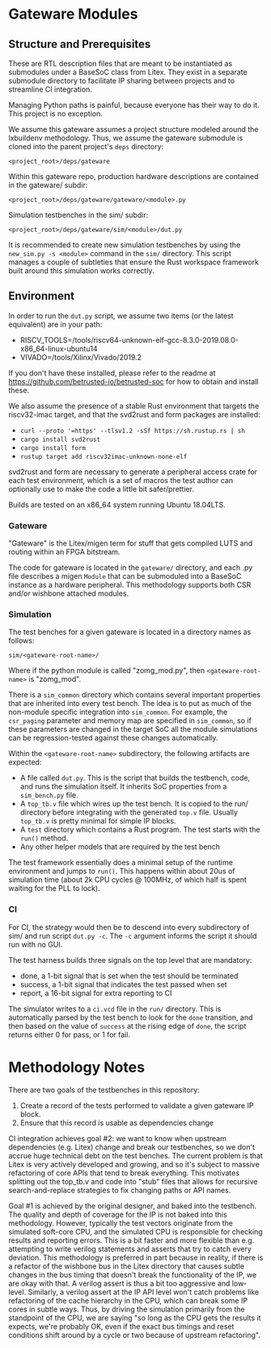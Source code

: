 # Gateware Modules

## Structure and Prerequisites

These are RTL description files that are meant to be instantiated as submodules
under a BaseSoC class from Litex. They exist in a separate submodule directory
to facilitate IP sharing between projects and to streamline CI integration.

Managing Python paths is painful, because everyone has their way to do it. This
project is no exception.

We assume this gateware assumes a project structure modeled around the
lxbuildenv methodology. Thus, we assume the gateware submodule is cloned
into the parent project's `deps` directory:

 `<project_root>/deps/gateware`

Within this gateware repo, production hardware descriptions are contained
in the gateware/ subdir: 

 `<project_root>/deps/gateware/gateware/<module>.py`

 Simulation testbenches in the sim/ subdir:
 
 `<project_root>/deps/gateware/sim/<module>/dut.py`
 
It is recommended to create new simulation testbenches by using the
`new_sim.py -s <module>` command in the `sim/` directory. This script manages
a couple of subtleties that ensure the Rust workspace framework built around
this simulation works correctly.

## Environment 

In order to run the `dut.py` script, we assume two items (or the latest equivalent) are in your path:

 - RISCV_TOOLS=/tools/riscv64-unknown-elf-gcc-8.3.0-2019.08.0-x86_64-linux-ubuntu14
 - VIVADO=/tools/Xilinx/Vivado/2019.2

If you don't have these installed, please refer to the readme at
https://github.com/betrusted-io/betrusted-soc for how to obtain and
install these.

We also assume the presence of a stable Rust environment that targets 
the riscv32-imac target, and that the svd2rust and form packages are installed:

  - `curl --proto '=https' --tlsv1.2 -sSf https://sh.rustup.rs | sh`
  - `cargo install svd2rust`
  - `cargo install form`
  - `rustup target add riscv32imac-unknown-none-elf`

svd2rust and form are necessary to generate a peripheral access crate for each
test environment, which is a set of macros the test author can optionally
use to make the code a little bit safer/prettier.

Builds are tested on an x86_64 system running Ubuntu 18.04LTS. 

### Gateware

"Gateware" is the Litex/migen term for stuff that gets compiled LUTS and
 routing within an FPGA bitstream. 
 
 The code for gateware is located in the `gateware/` directory, and each
 .py file describes a migen `Module` that can be submoduled into a
 BaseSoC instance as a hardware peripheral. This methodology supports
 both CSR and/or wishbone attached modules.

### Simulation

The test benches for a given gateware is located in a directory names as follows:

 `sim/<gateware-root-name>/`

Where if the python module is called "zomg_mod.py", then `<gateware-root-name>` is "zomg_mod".

There is a `sim_common` directory which contains several important properties that
are inherited into every test bench. The idea is to put as much of the non-module specific
integration into `sim_common`. For example, the `csr_paging` parameter and memory
map are specified in `sim_common`, so if these parameters are changed in the target SoC
all the module simulations can be regression-tested against these changes automatically.

Within the `<gateware-root-name>` subdirectory, the following artifacts are expected:

 - A file called `dut.py`. This is the script that builds the testbench, code, and runs the simulation itself.
 It inherits SoC properties from a `sim_bench.py` file.
 - A `top_tb.v` file which wires up the test bench. It is copied to the run/ directory before integrating
   with the generated `top.v` file. Usually `top_tb.v` is pretty minimal for simple IP blocks.
 - A `test` directory which contains a Rust program. The test starts with the `run()` method. 
 - Any other helper models that are required by the test bench

The test framework essentially does a minimal setup of the runtime environment and jumps to `run()`. 
This happens within about 20us of simulation time (about 2k CPU cycles @ 100MHz, of which half 
is spent waiting for the PLL to lock).  
 
### CI

For CI, the strategy would then be to descend into every subdirectory of sim/ and
run script `dut.py -c`. The `-c` argument informs the script it should run with no GUI.

The test harness builds three signals on the top level that are mandatory:

- done, a 1-bit signal that is set when the test should be terminated
- success, a 1-bit signal that indicates the test passed when set
- report, a 16-bit signal for extra reporting to CI

The simulator writes to a `ci.vcd` file in the `run/` directory. This is automatically
parsed by the test bench to look for the `done` transition, and then based on the
value of `success` at the rising edge of `done`, the script returns either 0 for
pass, or 1 for fail.

# Methodology Notes

There are two goals of the testbenches in this repository:

 1. Create a record of the tests performed to validate a given gateware IP block.
 2. Ensure that this record is usable as dependencies change

CI integration achieves goal #2: we want to know when upstream
dependencies (e.g. Litex) change and break our testbenches, so we
don't accrue huge technical debt on the test benches. The current
problem is that Litex is very actively developed and growing, and so
it's subject to massive refactoring of core APIs that tend to break
everything. This motivates splitting out the top_tb.v and code into
"stub" files that allows for recursive search-and-replace strategies
to fix changing paths or API names.

Goal #1 is achieved by the original designer, and baked into the
testbench.  The quality and depth of coverage for the IP is not baked
into this methodology. However, typically the test vectors originate
from the simulated soft-core CPU, and the simulated CPU is responsible
for checking results and reporting errors. This is a bit faster and
more flexible than e.g. attempting to write verilog statements and
asserts that try to catch every deviation. This methodology is
preferred in part because in reality, if there is a refactor of the
wishbone bus in the Litex directory that causes subtle changes in the
bus timing that doesn't break the functionality of the IP, we are okay
with that. A verilog assert is thus a bit too aggressive and
low-level. Similarly, a verilog assert at the IP API level won't catch
problems like refactoring of the cache hierarchy in the CPU, which can
break some IP cores in subtle ways. Thus, by driving the simulation
primarily from the standpoint of the CPU, we are saying "so long as
the CPU gets the results it expects, we're probably OK, even if the
exact bus timings and reset conditions shift around by a cycle or
two because of upstream refactoring".
